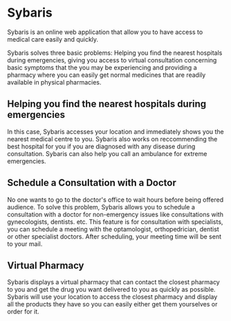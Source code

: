 # Sybaris

Sybaris is an online web application that allow you to have access to medical care easily and quickly.

Sybaris solves three basic problems: Helping you find the nearest hospitals during emergencies, giving you access to virtual consultation concerning basic symptoms that the you may be experiencing and providing a pharmacy where you can easily get normal medicines that are readily available in physical pharmacies.

## Helping you find the nearest hospitals during emergencies

In this case, Sybaris accesses your location and immediately shows you the nearest medical centre to you. Sybaris also works on reccommending the best hospital for you if you are diagnosed with any disease during consultation. Sybaris can also help you call an ambulance for extreme emergencies.

## Schedule a Consultation with a Doctor

No one wants to go to the doctor's office to wait hours before being offered audience. To solve this problem, Sybaris allows you to schedule a consultation with a doctor for non-emergency issues like consultations with gynecologists, dentists. etc. This feature is for consultation with specialists, you can schedule a meeting with the optamologist, orthopedrician, dentist or other specialist doctors. After scheduling, your meeting time will be sent to your mail.

## Virtual Pharmacy

Sybaris displays a virtual pharmacy that can contact the closest pharmacy to you and get the drug you want delivered to you as quickly as possible. Sybaris will use your location to access the closest pharmacy and display all the products they have so you can easily either get them yourselves or order for it.
